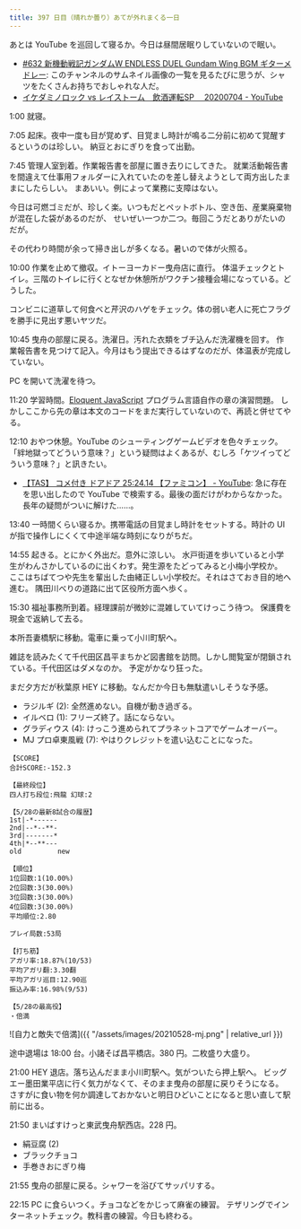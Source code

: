 ```yaml
---
title: 397 日目（晴れか曇り）あてが外れまくる一日
---
```


あとは YouTube を巡回して寝るか。今日は昼間居眠りしていないので眠い。

* [&#x23;632 新機動戦記ガンダムW ENDLESS DUEL Gundam Wing BGM ギターメドレー](https://www.youtube.com/watch?v=CJeYTFICpuU):
  このチャンネルのサムネイル画像の一覧を見るたびに思うが、シャツをたくさんお持ちでおしゃれな人だ。
* [イケダミノロック vs レイストーム　飲酒運転SP　 20200704 - YouTube](https://www.youtube.com/watch?v=zClBfk__36M)

1:00 就寝。

7:05 起床。夜中一度も目が覚めず、目覚まし時計が鳴る二分前に初めて覚醒するというのは珍しい。
納豆とおにぎりを食って出勤。

7:45 管理人室到着。作業報告書を部屋に置き去りにしてきた。
就業活動報告書を間違えて仕事用フォルダーに入れていたのを差し替えようとして両方出したままにしたらしい。
まあいい。例によって業務に支障はない。

今日は可燃ゴミだが、珍しく楽。いつもだとペットボトル、空き缶、産業廃棄物が混在した袋があるのだが、
せいぜい一つか二つ。毎回こうだとありがたいのだが。

その代わり時間が余って掃き出しが多くなる。暑いので体が火照る。

10:00 作業を止めて撤収。イトーヨーカドー曳舟店に直行。
体温チェックとトイレ。三階のトイレに行くとなぜか休憩所がワクチン接種会場になっている。どうした。

コンビニに道草して何食べと芹沢のハゲをチェック。体の弱い老人に死亡フラグを勝手に見出す悪いヤツだ。

10:45 曳舟の部屋に戻る。洗濯日。汚れた衣類をブチ込んだ洗濯機を回す。
作業報告書を見つけて記入。今月はもう提出できるはずなのだが、体温表が完成していない。

PC を開いて洗濯を待つ。

11:20 学習時間。[Eloquent JavaScript][Haverbeke18] プログラム言語自作の章の演習問題。
しかしここから先の章は本文のコードをまだ実行していないので、再読と併せてやる。

12:10 おやつ休憩。YouTube のシューティングゲームビデオを色々チェック。
「絆地獄ってどういう意味？」という疑問はよくあるが、むしろ「ケツイってどういう意味？」と訊きたい。

* [【TAS】 コメ付き ドアドア 25:24.14 【ファミコン】 - YouTube](https://www.youtube.com/watch?v=1iQu1uRW6HM):
  急に存在を思い出したので YouTube で検索する。最後の面だけがわからなかった。長年の疑問がついに解けた……。

13:40 一時間くらい寝るか。携帯電話の目覚まし時計をセットする。時計の UI が指で操作しにくくて中途半端な時刻になりがちだ。

14:55 起きる。とにかく外出だ。意外に涼しい。
水戸街道を歩いていると小学生がわんさかしているのに出くわす。発生源をたどってみると小梅小学校か。
ここはちばてつや先生を輩出した由緒正しい小学校だ。それはさておき目的地へ進む。
隅田川べりの道路に出て区役所方面へ歩く。

15:30 福祉事務所到着。経理課前が微妙に混雑していてけっこう待つ。
保護費を現金で返納して去る。

本所吾妻橋駅に移動。電車に乗って小川町駅へ。

雑誌を読みたくて千代田区昌平まちかど図書館を訪問。しかし閲覧室が閉鎖されている。千代田区はダメなのか。
予定がかなり狂った。

まだ夕方だが秋葉原 HEY に移動。なんだか今日も無駄遣いしそうな予感。

* ラジルギ (2): 全然進めない。自機が動き過ぎる。
* イルベロ (1): フリーズ終了。話にならない。
* グラディウス (4): けっこう進められてプラネットコアでゲームオーバー。
* MJ プロ卓東風戦 (7): やはりクレジットを遣い込むことになった。

```text
【SCORE】
合計SCORE:-152.3

【最終段位】
四人打ち段位:飛龍 幻球:2

【5/28の最新8試合の履歴】
1st|-*------
2nd|--*--**-
3rd|-------*
4th|*--**---
old         new

【順位】
1位回数:1(10.00%)
2位回数:3(30.00%)
3位回数:3(30.00%)
4位回数:3(30.00%)
平均順位:2.80

プレイ局数:53局

【打ち筋】
アガリ率:18.87%(10/53)
平均アガリ翻:3.30翻
平均アガリ巡目:12.90巡
振込み率:16.98%(9/53)

【5/28の最高役】
・倍満
```

![自力と敵失で倍満]({{ "/assets/images/20210528-mj.png" | relative_url }})

途中退場は 18:00 台。小諸そば昌平橋店。380 円。二枚盛り大盛り。

21:00 HEY 退店。落ち込んだまま小川町駅へ。気がついたら押上駅へ。
ビッグエー墨田業平店に行く気力がなくて、そのまま曳舟の部屋に戻りそうになる。
さすがに食い物を何か調達しておかないと明日ひどいことになると思い直して駅前に出る。

21:50 まいばすけっと東武曳舟駅西店。228 円。

* 絹豆腐 (2)
* ブラックチョコ
* 手巻きおにぎり梅

21:55 曳舟の部屋に戻る。シャワーを浴びてサッパリする。

22:15 PC に食らいつく。チョコなどをかじって麻雀の練習。
テザリングでインターネットチェック。教科書の練習。今日も終わる。

[Haverbeke18]: https://eloquentjavascript.net/
